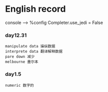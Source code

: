 # English record
console —> %config Completer.use_jedi = False
### day12.31
    manipulate data 操纵数据
    interprete data 翻译解释数据
    pare down 减少
    melbourne 墨尔本

### day1.5
    numeric 数字的
